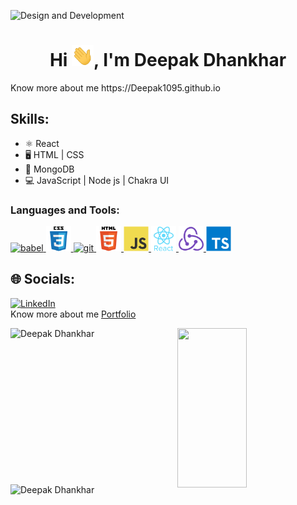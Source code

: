 
![Design and Development](https://live.staticflickr.com/65535/51350239267_54560763e6_b.jpg)

<p  align="center" I'm a passionate learner who's always willing to learn </p>

 <h1 align="center">Hi <img src="https://raw.githubusercontent.com/ABSphreak/ABSphreak/master/gifs/Hi.gif" width="35">, I'm Deepak Dhankhar
<!-- <img src="https://camo.githubusercontent.com/21b63a4860ebfb71dca6e05e9898f5bb6569739761db816f05e92619d88696c6/68747470733a2f2f6769746875622d726561646d652d73747265616b2d73746174732e6865726f6b756170702e636f6d2f3f757365723d44656570616b31303935267468656d653d7265616374"  /> -->
   </h1>
   Know more about me https://Deepak1095.github.io
<!-- <p align="center"><img src="https://github-profile-trophy.vercel.app/?username=Deepak1095" alt="DeepakDhankhar" /> </p> -->
</br>

## Skills:
 *  ⚛️ React
 *  🖥️ HTML | CSS
 *  🍃 MongoDB
 *  💻 JavaScript | Node js | Chakra UI
<div>

<h3 align="left">Languages and Tools:</h3>
<p align="left"> <a href="https://babeljs.io/" target="_blank" rel="noreferrer"> <img src="https://www.vectorlogo.zone/logos/babeljs/babeljs-icon.svg" alt="babel" width="40" height="40"/> </a> <a href="https://www.w3schools.com/css/" target="_blank" rel="noreferrer">
<img src="https://raw.githubusercontent.com/devicons/devicon/master/icons/css3/css3-original-wordmark.svg" alt="css3" width="40" height="40"/> </a> <a href="https://git-scm.com/" target="_blank" rel="noreferrer"> <img src="https://www.vectorlogo.zone/logos/git-scm/git-scm-icon.svg" alt="git" width="40" height="40"/> </a> <a href="https://www.w3.org/html/" target="_blank" rel="noreferrer"> <img src="https://raw.githubusercontent.com/devicons/devicon/master/icons/html5/html5-original-wordmark.svg" alt="html5" width="40" height="40"/> </a> <a href="https://developer.mozilla.org/en-US/docs/Web/JavaScript" target="_blank" rel="noreferrer"> <img src="https://raw.githubusercontent.com/devicons/devicon/master/icons/javascript/javascript-original.svg" alt="javascript" width="40" height="40"/> </a> <a href="https://reactjs.org/" target="_blank" rel="noreferrer"> <img src="https://raw.githubusercontent.com/devicons/devicon/master/icons/react/react-original-wordmark.svg" alt="react" width="40" height="40"/> </a> <a href="https://redux.js.org" target="_blank" rel="noreferrer"> <img src="https://raw.githubusercontent.com/devicons/devicon/master/icons/redux/redux-original.svg" alt="redux" width="40" height="40"/> </a> <a href="https://www.typescriptlang.org/" target="_blank" rel="noreferrer"> <img src="https://raw.githubusercontent.com/devicons/devicon/master/icons/typescript/typescript-original.svg" alt="typescript" width="40" height="40"/> </a> </p>


## 🌐 Socials:
[![LinkedIn](https://img.shields.io/badge/LinkedIn-%230077B5.svg?logo=linkedin&logoColor=white)](https://www.linkedin.com/in/deepak-dhankhar-1884b8244/)  
 Know more about me <a href="https://Deepak1095.github.io" target="_blank"  >Portfolio</a>
      

  <img align="left" src="https://github-readme-streak-stats.herokuapp.com/?user=Deepak1095&theme=react" alt="Deepak Dhankhar" height="250px" width="47%" />
  <img align="right" src="https://github-readme-stats.vercel.app/api?username=Deepak1095&show_icons=true&theme=react" height="255px" width="47%"/>
<div>

<p align="left"> <img src="https://komarev.com/ghpvc/?username=Deepak1095&label=Profile%20views&color=0e75b6&style=flat" alt="Deepak Dhankhar" /> </p>

